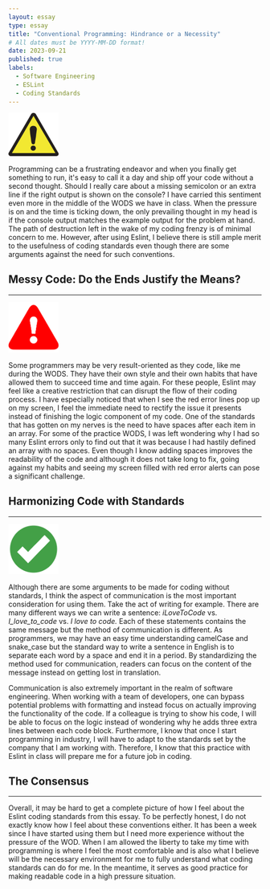 ```yaml
---
layout: essay
type: essay
title: "Conventional Programming: Hindrance or a Necessity"
# All dates must be YYYY-MM-DD format!
date: 2023-09-21
published: true
labels:
  - Software Engineering
  - ESLint
  - Coding Standards
---
```


<img width="100px" class="rounded float-start pe-4" src="../img/codingstandards/warning.jpg">

Programming can be a frustrating endeavor and when you finally get something to run, it's easy to call it a day and ship off your code without a second thought. Should I really care about a missing semicolon or an extra line if the right output is shown on the console? I have carried this sentiment even more in the middle of the WODS we have in class. When the pressure is on and the time is ticking down, the only prevailing thought in my head is if the console output matches the example output for the problem at hand. The path of destruction left in the wake of my coding frenzy is of minimal concern to me. However, after using Eslint, I believe there is still ample merit to the usefulness of coding standards even though there are some arguments against the need for such conventions.

## Messy Code: Do the Ends Justify the Means?
<hr >

<img width="100px" class="rounded float-start pe-4" src="../img/codingstandards/error.png">

Some programmers may be very result-oriented as they code, like me during the WODS. They have their own style and their own habits that have allowed them to succeed time and time again. For these people, Eslint may feel like a creative restriction that can disrupt the flow of their coding process. I have especially noticed that when I see the red error lines pop up on my screen, I feel the immediate need to rectify the issue it presents instead of finishing the logic component of my code. One of the standards that has gotten on my nerves is the need to have spaces after each item in an array. For some of the practice WODS, I was left wondering why I had so many Eslint errors only to find out that it was because I had hastily defined an array with no spaces. Even though I know adding spaces improves the readability of the code and although it does not take long to fix, going against my habits and seeing my screen filled with red error alerts can pose a significant challenge. 

## Harmonizing Code with Standards
<hr >

<img width="100px" class="rounded float-start pe-4" src="../img/codingstandards/checkmark.png">  

  
Although there are some arguments to be made for coding without standards, I think the aspect of communication is the most important consideration for using them. Take the act of writing for example. There are many different ways we can write a sentence: <em>iLoveToCode</em> vs. <em>I_love_to_code</em> vs. <em>I love to code.</em> Each of these statements contains the same message but the method of communication is different. As programmers, we may have an easy time understanding camelCase and snake_case but the standard way to write a sentence in English is to separate each word by a space and end it in a period. By standardizing the method used for communication, readers can focus on the content of the message instead on getting lost in translation. 

Communication is also extremely important in the realm of software engineering. When working with a team of developers, one can bypass potential problems with formatting and instead focus on actually improving the functionality of the code. If a colleague is trying to show his code, I will be able to focus on the logic instead of wondering why he adds three extra lines between each code block. Furthermore, I know that once I start programming in industry, I will have to adapt to the standards set by the company that I am working with. Therefore, I know that this practice with Eslint in class will prepare me for a future job in coding.


## The Consensus
<hr >
  
Overall, it may be hard to get a complete picture of how I feel about the Eslint coding standards from this essay. To be perfectly honest, I do not exactly know how I feel about these conventions either. It has been a week since I have started using them but I need more experience without the pressure of the WOD. When I am allowed the liberty to take my time with programming is where I feel the most comfortable and is also what I believe will be the necessary environment for me to fully understand what coding standards can do for me. In the meantime, it serves as good practice for making readable code in a high pressure situation.

